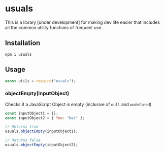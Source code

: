 # usuals

This is a library [under development] for making dev life easier that includes all the common utility functions of frequent use.

## Installation

```
npm i usuals
```

## Usage

```javascript
const utils = require("usuals");
```

### objectEmpty(inputObject)

Checks if a JavaScript Object is empty (inclusive of `null` and `undefined`)

```javascript
const inputObject1 = {};
const inputObject2 = { foo: "bar" };

// Returns true
usuals.objectEmpty(inputObject1);

// Returns false
usuals.objectEmpty(inputObject2);
```
